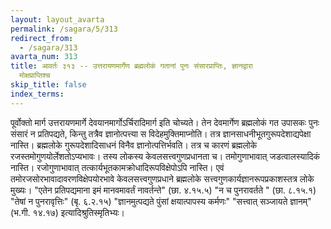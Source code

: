```yaml
---
layout: layout_avarta
permalink: /sagara/5/313
redirect_from:
  - /sagara/313
avarta_num: 313
title: आवर्तः ३१३ -- उत्तरायणमार्गेण ब्रह्मलोकं गतानां पुनः संसारप्राप्तिः, ज्ञानद्वारा
  मोक्षप्राप्तिश्च
skip_title: false
index_terms: 
---
```


पूर्वोक्तो मार्ग उत्तरायणमार्गे देवयानमार्गोऽर्चिरादिमार्ग इति
चोच्यते। तेन देवमार्गेण ब्रह्मलोकं गत उपासकः पुनः संसारं न प्रतिपद्यते,
किन्तु तत्रैव ज्ञानोत्पत्त्या स विदेहमुक्तिमाप्नोति। तत्र ज्ञानसाधनीभूतगुरूपदेशाद्यपेक्षा नास्ति। ब्रह्मलोके गुरूपदेशादिसाधनं विनैव ज्ञानोत्पत्तिर्भवति।
तत्र च कारणं ब्रह्मलोके रजस्तमोगुणयोर्लेशतोऽप्यभावः। तस्य लोकस्य केवलसत्त्वगुणप्रधानता च। तमोगुणाभावात् जडत्वालस्यादिकं नास्ति। रजोगुणाभावात् तत्कार्यभूतकामक्रोधादिरूपविक्षेपोऽपि नास्ति। एवं तमोरजसोरभावादावरणविक्षेपयोरभावे केवलसत्त्वगुणप्रधाने ब्रह्मलोके सत्त्वगुणकार्यज्ञानरूपप्रकाशस्तत्र लोके मुख्यः। "एतेन प्रतिपद्यमाना इमं मानवमावर्तं
नावर्तन्ते" (छा. ४.१५.५) "न च पुनरावर्तते " (छा. ८.१५.१) "तेषां
न पुनरावृत्तिः" (बृ. ६.२.१५) "ज्ञानमुत्पद्यते पुंसां क्षयात्पापस्य कर्मणः"
"सत्त्वात् सञ्जायते ज्ञानम्" (भ.गी. १४.१७) इत्यादिश्रुतिस्मृतिभ्यः।
